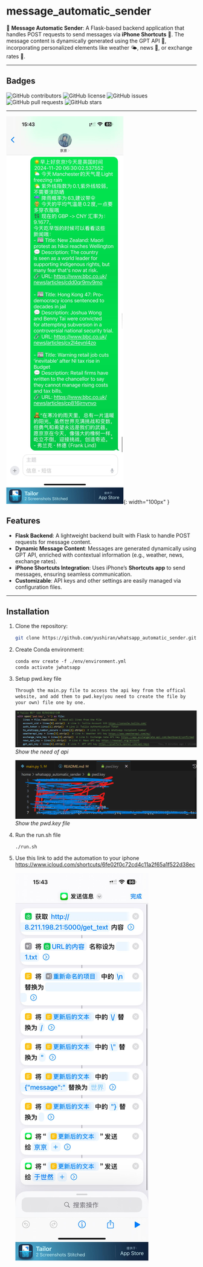 # message_automatic_sender

🤖 **Message Automatic Sender**: A Flask-based backend application that handles POST requests to send messages via **iPhone Shortcuts** 📱. The message content is dynamically generated using the GPT API 🤯, incorporating personalized elements like weather 🌤️, news 📰, or exchange rates 💱.

---

## Badges

![GitHub contributors](https://img.shields.io/github/contributors/yushiran/message_automatic_sender)
![GitHub license](https://img.shields.io/github/license/yushiran/message_automatic_sender)
![GitHub issues](https://img.shields.io/github/issues/yushiran/message_automatic_sender)
![GitHub pull requests](https://img.shields.io/github/issues-pr/yushiran/message_automatic_sender)
![GitHub stars](https://img.shields.io/github/stars/yushiran/message_automatic_sender?style=social)

---

![result](img/result.jpg){: width="100px" }


## Features

- **Flask Backend**: A lightweight backend built with Flask to handle POST requests for message content.
- **Dynamic Message Content**: Messages are generated dynamically using GPT API, enriched with contextual information (e.g., weather, news, exchange rates).
- **iPhone Shortcuts Integration**: Uses iPhone’s **Shortcuts app** to send messages, ensuring seamless communication.
- **Customizable**: API keys and other settings are easily managed via configuration files.

---

## Installation

1. Clone the repository:
   ```bash
   git clone https://github.com/yushiran/whatsapp_automatic_sender.git
   ```
2. Create Conda environment:
    ```
    conda env create -f ./env/environment.yml
    conda activate jwhatsapp
    ```
3. Setup pwd.key file
    ```
    Through the main.py file to access the api key from the offical website, and add them to pwd.key(you need to create the file by your own) file one by one.
    ```
    ![Show the need of api](img/pwd_api_need.png)
    *Show the need of api*

    ![Show the pwd.key file](img/pwdkey.png)
    *Show the pwd.key file*
4. Run the run.sh file
    ```
    ./run.sh
    ```
5. Use this link to add the automation to your iphone
    https://www.icloud.com/shortcuts/6fe02f0c72cd4c11a2f65a1f522d38ec

    ![the ios automation](img/shortcut.jpg)

